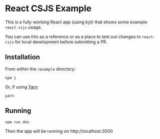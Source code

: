 # React CSJS Example

This is a fully working React app (using kyt) that shows some example `react-csjs` usage.

You can use this as a reference or as a place to test out changes to `react-csjs` for local development before submitting a PR.

## Installation

From within the `/example` directory:

```
npm i
```

Or, if using [Yarn](https://github.com/yarnpkg/yarn):

```
yarn
```

## Running

```
npm run dev
```

Then the app will be running on http://localhost:3000
